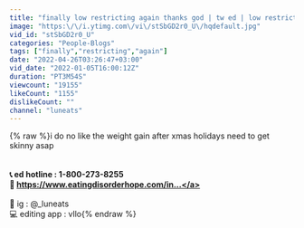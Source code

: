 ```yaml
---
title: "finally low restricting again thanks god | tw ed | low restriction"
image: "https:\/\/i.ytimg.com\/vi\/stSbGD2r0_U\/hqdefault.jpg"
vid_id: "stSbGD2r0_U"
categories: "People-Blogs"
tags: ["finally","restricting","again"]
date: "2022-04-26T03:26:47+03:00"
vid_date: "2022-01-05T16:00:12Z"
duration: "PT3M54S"
viewcount: "19155"
likeCount: "1155"
dislikeCount: ""
channel: "luneats"
---
```

{% raw %}i do no like the weight gain after xmas holidays need to get skinny asap<br />______________________<br /><br />📞 ed hotline : 1-800-273-8255<br />🔗 <a rel="nofollow" target="blank" href="https://www.eatingdisorderhope.com/in...">https://www.eatingdisorderhope.com/in...</a><br />______________________<br />📲 ig : @_luneats <br />💻 editing app : vllo{% endraw %}
